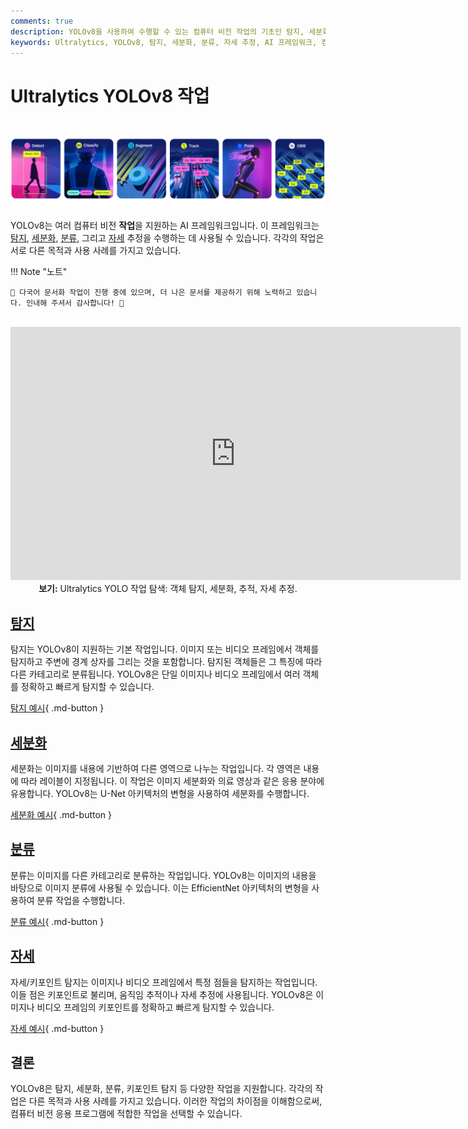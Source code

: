 ```yaml
---
comments: true
description: YOLOv8을 사용하여 수행할 수 있는 컴퓨터 비전 작업의 기초인 탐지, 세분화, 분류 및 자세 추정에 대해 알아보세요. AI 프로젝트에서의 그 용도를 이해하세요.
keywords: Ultralytics, YOLOv8, 탐지, 세분화, 분류, 자세 추정, AI 프레임워크, 컴퓨터 비전 작업
---
```


# Ultralytics YOLOv8 작업

<br>
<img width="1024" src="https://raw.githubusercontent.com/ultralytics/assets/main/im/banner-tasks.png" alt="Ultralytics YOLO 지원 작업">

YOLOv8는 여러 컴퓨터 비전 **작업**을 지원하는 AI 프레임워크입니다. 이 프레임워크는 [탐지](detect.md), [세분화](segment.md), [분류](classify.md), 그리고 [자세](pose.md) 추정을 수행하는 데 사용될 수 있습니다. 각각의 작업은 서로 다른 목적과 사용 사례를 가지고 있습니다.

!!! Note "노트"

    🚧 다국어 문서화 작업이 진행 중에 있으며, 더 나은 문서를 제공하기 위해 노력하고 있습니다. 인내해 주셔서 감사합니다! 🙏

<p align="center">
  <br>
  <iframe width="720" height="405" src="https://www.youtube.com/embed/NAs-cfq9BDw"
    title="YouTube 비디오 플레이어" frameborder="0"
    allow="accelerometer; autoplay; clipboard-write; encrypted-media; gyroscope; picture-in-picture; web-share"
    allowfullscreen>
  </iframe>
  <br>
  <strong>보기:</strong> Ultralytics YOLO 작업 탐색: 객체 탐지, 세분화, 추적, 자세 추정.
</p>

## [탐지](detect.md)

탐지는 YOLOv8이 지원하는 기본 작업입니다. 이미지 또는 비디오 프레임에서 객체를 탐지하고 주변에 경계 상자를 그리는 것을 포함합니다. 탐지된 객체들은 그 특징에 따라 다른 카테고리로 분류됩니다. YOLOv8은 단일 이미지나 비디오 프레임에서 여러 객체를 정확하고 빠르게 탐지할 수 있습니다.

[탐지 예시](detect.md){ .md-button }

## [세분화](segment.md)

세분화는 이미지를 내용에 기반하여 다른 영역으로 나누는 작업입니다. 각 영역은 내용에 따라 레이블이 지정됩니다. 이 작업은 이미지 세분화와 의료 영상과 같은 응용 분야에 유용합니다. YOLOv8는 U-Net 아키텍처의 변형을 사용하여 세분화를 수행합니다.

[세분화 예시](segment.md){ .md-button }

## [분류](classify.md)

분류는 이미지를 다른 카테고리로 분류하는 작업입니다. YOLOv8는 이미지의 내용을 바탕으로 이미지 분류에 사용될 수 있습니다. 이는 EfficientNet 아키텍처의 변형을 사용하여 분류 작업을 수행합니다.

[분류 예시](classify.md){ .md-button }

## [자세](pose.md)

자세/키포인트 탐지는 이미지나 비디오 프레임에서 특정 점들을 탐지하는 작업입니다. 이들 점은 키포인트로 불리며, 움직임 추적이나 자세 추정에 사용됩니다. YOLOv8은 이미지나 비디오 프레임의 키포인트를 정확하고 빠르게 탐지할 수 있습니다.

[자세 예시](pose.md){ .md-button }

## 결론

YOLOv8은 탐지, 세분화, 분류, 키포인트 탐지 등 다양한 작업을 지원합니다. 각각의 작업은 다른 목적과 사용 사례를 가지고 있습니다. 이러한 작업의 차이점을 이해함으로써, 컴퓨터 비전 응용 프로그램에 적합한 작업을 선택할 수 있습니다.
